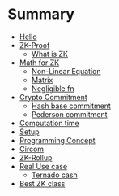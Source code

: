 # Summary
- [Hello ](hello/hello.md)
- [ZK-Proof](zk/zk.md)
    - [What is ZK](zk/what-is-zk.md)
- [Math for ZK](math/math.md)
    - [Non-Linear Equation]()
    - [Matrix]()
    - [Negligible fn]()
- [Crypto Commitment](math/crypto.md)
    - [Hash base commitment]()
    - [Pederson commitment]()
- [Computation time](time/time.md)
- [Setup]()
- [Programming Concept]()
- [Circom](circom/circom.md)
- [ZK-Rollup](zk/zk.md)
- [Real Use case](usecase/usecase.md)
    - [Ternado cash](usecase/ternadocash.md)
- [Best ZK class]()